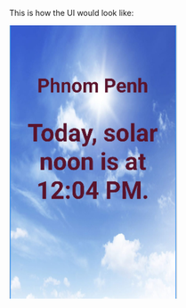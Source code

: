 This is how the UI would look like:

<img src="https://github.com/vathanak-mao/solarnoon/blob/main/.github/demo.png" width="60%"/>
